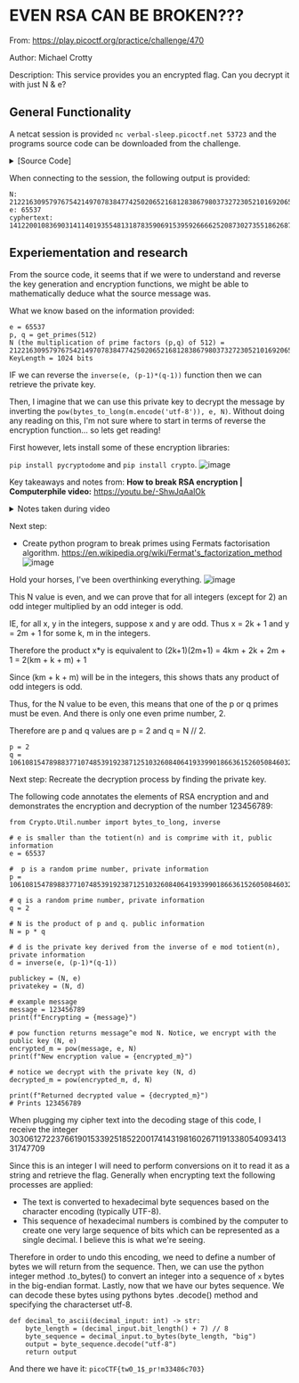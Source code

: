 <h1>EVEN RSA CAN BE BROKEN???</h1>

From: https://play.picoctf.org/practice/challenge/470

Author: Michael Crotty

Description: This service provides you an encrypted flag. Can you decrypt it with just N & e?

<h2>General Functionality</h2>

A netcat session is provided `nc verbal-sleep.picoctf.net 53723` and the programs source code can be downloaded from the challenge.

<details>
  <summary>[Source Code]
  </summary>
  
```
from sys import exit
from Crypto.Util.number import bytes_to_long, inverse
from setup import get_primes

e = 65537

def gen_key(k):
    """
    Generates RSA key with k bits
    """
    p,q = get_primes(k//2)
    N = p*q
    d = inverse(e, (p-1)*(q-1))

    return ((N,e), d)

def encrypt(pubkey, m):
    N,e = pubkey
    return pow(bytes_to_long(m.encode('utf-8')), e, N)

def main(flag):
    pubkey, _privkey = gen_key(1024)
    encrypted = encrypt(pubkey, flag) 
    return (pubkey[0], encrypted)

if __name__ == "__main__":
    flag = open('flag.txt', 'r').read()
    flag = flag.strip()
    N, cypher  = main(flag)
    print("N:", N)
    print("e:", e)
    print("cyphertext:", cypher)
    exit()
```
  
</details>

When connecting to the session, the following output is provided:
```
N: 21221630957976754214970783847742502065216812838679803732723052101692065654802835928739864576541365042832832333147154528905382496245223133324395030303392946
e: 65537
cyphertext: 14122001083690314114019355481318783590691539592666625208730273551862687121567174034584226311975431224378334933816636723598193649527456758876648464108277553
```

<h2>Experiementation and research</h2>

From the source code, it seems that if we were to understand and reverse the key generation and encryption functions, we might be able to mathematically deduce what the source message was. 

What we know based on the information provided:

```
e = 65537
p, q = get_primes(512)
N (the multiplication of prime factors (p,q) of 512) = 21221630957976754214970783847742502065216812838679803732723052101692065654802835928739864576541365042832832333147154528905382496245223133324395030303392946
KeyLength = 1024 bits
```

IF we can reverse the `inverse(e, (p-1)*(q-1))` function then we can retrieve the private key.

Then, I imagine that we can use this private key to decrypt the message by inverting the `pow(bytes_to_long(m.encode('utf-8')), e, N)`. Without doing any reading on this, I'm not sure where to start in terms of reverse the encryption function... so lets get reading!

First however, lets install some of these encryption libraries:

`pip install pycryptodome` and `pip install crypto`.
![image](https://github.com/user-attachments/assets/485516da-0f39-4d80-9454-e899d04ec5f3)

Key takeaways and notes from: **How to break RSA encryption | Computerphile video:** https://youtu.be/-ShwJqAalOk
<details>
  <summary> Notes taken during video
  </summary>
  
- Sign something using private key (d) (hiddne information)
- Verify the signiture using the public key (e, N) (public information).
- E is usually 65537
- N is calculating p * q which are prime numbers that are randomly generated. N can be multiple thousand bits long.
- Its possible that weak values for p and q can be found when a bad library is used to generate these random numbers
- Once we know p and q, we can calculate Euler's Totient which is = (p-1) * (q-1).
- e * d is congruent to 1 (mod totient(N)
- We want to find some number which when we multiply by e we get an intermediate value which when we reduce by the mod we get 1 again. If we find this then we would have found the private key.
- There exist other ways to calcualte the totient of N, IE brute foce, but this is unrealistic computationally.
- The fastest alternative is to factor N into p and q.
- Fermats factorisation algorithm can be used to break down p and q.
- N = a^2 - b^2 = (a+b)(a-b)
- b^2 = a^2 - N
- Let then test the sqrt(all integers of a squared minus N) the result when sqrt'd needs to be an integer and if it isn't we test the next integer (+1)
- Once you discover 'a' and 'b', you can do (a+b)(a-b) to get p and q which can then be used to calculate the private key.
</details>

Next step:
- Create python program to break primes using Fermats factorisation algorithm. https://en.wikipedia.org/wiki/Fermat's_factorization_method
![image](https://github.com/user-attachments/assets/5603ef36-beb4-4087-bfdd-cacb46f05148)

Hold your horses, I've been overthinking everything.
![image](https://github.com/user-attachments/assets/ae2e8952-201a-402a-adfc-611feef0d209)


This N value is even, and we can prove that for all integers (except for 2) an odd integer multiplied by an odd integer is odd.

IE, for all x, y in the integers, suppose x and y are odd. Thus x = 2k + 1 and y = 2m + 1 for some k, m in the integers. 

Therefore the product x*y is equivalent to (2k+1)(2m+1) = 4km + 2k + 2m + 1 = 2(km + k + m) + 1

Since (km + k + m) will be in the integers, this shows thats any product of odd integers is odd.

Thus, for the N value to be even, this means that one of the p or q primes must be even. And there is only one even prime number, 2.

Therefore are p and q values are p = 2 and q = N // 2.
```
p = 2
q = 10610815478988377107485391923871251032608406419339901866361526050846032827401417964369932288270682521416416166573577264452691248122611566662197515151696473
```

Next step:
Recreate the decryption process by finding the private key.

The following code annotates the elements of RSA encryption and and demonstrates the encryption and decryption of the number 123456789:

```
from Crypto.Util.number import bytes_to_long, inverse

# e is smaller than the totient(n) and is comprime with it, public information
e = 65537

#  p is a random prime number, private information
p = 10610815478988377107485391923871251032608406419339901866361526050846032827401417964369932288270682521416416166573577264452691248122611566662197515151696473

# q is a random prime number, private information
q = 2

# N is the product of p and q. public information
N = p * q

# d is the private key derived from the inverse of e mod totient(n), private information
d = inverse(e, (p-1)*(q-1))

publickey = (N, e)
privatekey = (N, d)

# example message
message = 123456789
print(f"Encrypting = {message}")

# pow function returns message^e mod N. Notice, we encrypt with the public key (N, e)
encrypted_m = pow(message, e, N)
print(f"New encryption value = {encrypted_m}")

# notice we decrypt with the private key (N, d)
decrypted_m = pow(encrypted_m, d, N)

print(f"Returned decrypted value = {decrypted_m}")
# Prints 123456789
```

When plugging my cipher text into the decoding stage of this code, I receive the integer 3030612722376619015339251852200174143198160267119133805409341331747709

Since this is an integer I will need to perform conversions on it to read it as a string and retrieve the flag. Generally when encrypting text the following processes are applied:
- The text is converted to hexadecimal byte sequences based on the character encoding (typically UTF-8).
- This sequence of hexadecimal numbers is combined by the computer to create one very large sequence of bits which can be represented as a single decimal. I believe this is what we're seeing.

Therefore in order to undo this encoding, we need to define a number of bytes we will return from the sequence. Then, we can use the python integer method .to_bytes() to convert an integer into a sequence of `x` bytes in the big-endian format. Lastly, now that we have our bytes sequence. We can decode these bytes using pythons bytes .decode() method and specifying the characterset utf-8.

```
def decimal_to_ascii(decimal_input: int) -> str:
    byte_length = (decimal_input.bit_length() + 7) // 8
    byte_sequence = decimal_input.to_bytes(byte_length, "big")
    output = byte_sequence.decode("utf-8")
    return output
```

And there we have it: `picoCTF{tw0_1$_pr!m33486c703}`
